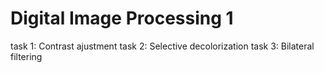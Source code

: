 # Digital Image Processing 1
task 1: Contrast ajustment
task 2: Selective decolorization
task 3: Bilateral filtering

